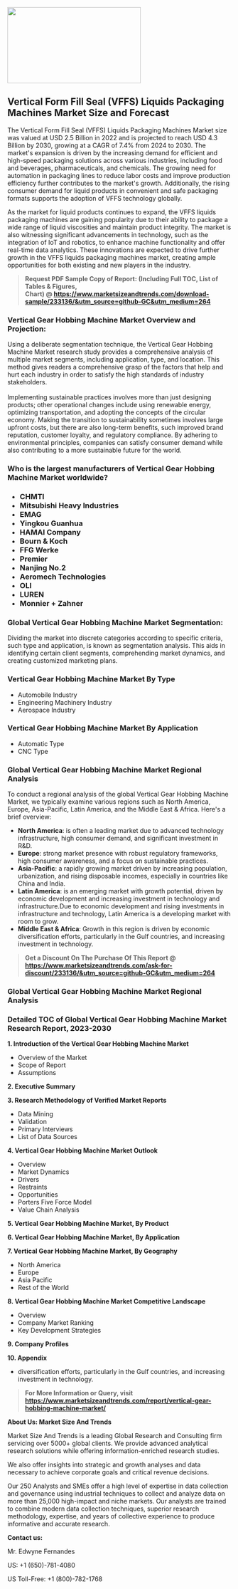 <p><img class="alignnone size-medium wp-image-20088" src="https://ffe5etoiles.com/wp-content/uploads/2024/12/MST1-300x171.png" alt="" width="300" height="171" /></p><h2>Vertical Form Fill Seal (VFFS) Liquids Packaging Machines Market Size and Forecast</h2><p>The Vertical Form Fill Seal (VFFS) Liquids Packaging Machines Market size was valued at USD 2.5 Billion in 2022 and is projected to reach USD 4.3 Billion by 2030, growing at a CAGR of 7.4% from 2024 to 2030. The market's expansion is driven by the increasing demand for efficient and high-speed packaging solutions across various industries, including food and beverages, pharmaceuticals, and chemicals. The growing need for automation in packaging lines to reduce labor costs and improve production efficiency further contributes to the market's growth. Additionally, the rising consumer demand for liquid products in convenient and safe packaging formats supports the adoption of VFFS technology globally.</p><p>As the market for liquid products continues to expand, the VFFS liquids packaging machines are gaining popularity due to their ability to package a wide range of liquid viscosities and maintain product integrity. The market is also witnessing significant advancements in technology, such as the integration of IoT and robotics, to enhance machine functionality and offer real-time data analytics. These innovations are expected to drive further growth in the VFFS liquids packaging machines market, creating ample opportunities for both existing and new players in the industry.</p></p><blockquote id="" class=""><strong>Request PDF Sample Copy of Report: (Including Full TOC, List of Tables &amp; Figures, Chart)&nbsp;@&nbsp;<strong><a href="https://www.marketsizeandtrends.com/download-sample/233136/&utm_source=github-GC&utm_medium=264" target="_blank">https://www.marketsizeandtrends.com/download-sample/233136/&utm_source=github-GC&utm_medium=264</a></strong></strong></blockquote><h3 id="" class="">Vertical Gear Hobbing Machine Market&nbsp;Overview and Projection:</h3><p id="" class="">Using a deliberate segmentation technique, the Vertical Gear Hobbing Machine Market research study provides a comprehensive analysis of multiple market segments, including application, type, and location. This method gives readers a comprehensive grasp of the factors that help and hurt each industry in order to satisfy the high standards of industry stakeholders. <br /> <br />Implementing sustainable practices involves more than just designing products; other operational changes include using renewable energy, optimizing transportation, and adopting the concepts of the circular economy. Making the transition to sustainability sometimes involves large upfront costs, but there are also long-term benefits, such improved brand reputation, customer loyalty, and regulatory compliance. By adhering to environmental principles, companies can satisfy consumer demand while also contributing to a more sustainable future for the world.</p><h3 id="" class="">Who is the largest manufacturers of&nbsp;Vertical Gear Hobbing Machine Market worldwide?</h3><h3 class=""><p><ul><li>CHMTI </li><li> Mitsubishi Heavy Industries </li><li> EMAG </li><li> Yingkou Guanhua </li><li> HAMAI Company </li><li> Bourn & Koch </li><li> FFG Werke </li><li> Premier </li><li> Nanjing No.2 </li><li> Aeromech Technologies </li><li> OLI </li><li> LUREN </li><li> Monnier + Zahner</li></ul></p></h3><h3 id="" class="">Global&nbsp;Vertical Gear Hobbing Machine Market Segmentation:</h3><p id="" class="">Dividing the market into discrete categories according to specific criteria, such type and application, is known as segmentation analysis. This aids in identifying certain client segments, comprehending market dynamics, and creating customized marketing plans.</p><h3 id="" class="">Vertical Gear Hobbing Machine Market&nbsp;By Type</h3><p><p><ul><li>Automobile Industry</li><li> Engineering Machinery Industry</li><li> Aerospace Industry</p></li></ul></p></p><h3 id="" class="">Vertical Gear Hobbing Machine Market&nbsp;By Application</h3><p class=""><p><ul><li>Automatic Type</li><li> CNC Type</li></ul></p></p><h3 id="" class="">Global Vertical Gear Hobbing Machine Market Regional Analysis</h3><p id="" class="">To conduct a regional analysis of the global Vertical Gear Hobbing Machine Market, we typically examine various regions such as North America, Europe, Asia-Pacific, Latin America, and the Middle East &amp; Africa. Here's a brief overview:</p><ul><li><strong>North America</strong>: is often a leading market due to advanced technology infrastructure, high consumer demand, and significant investment in R&amp;D.</li><li><strong>Europe</strong>: strong market presence with robust regulatory frameworks, high consumer awareness, and a focus on sustainable practices.</li><li><strong>Asia-Pacific</strong>: a rapidly growing market driven by increasing population, urbanization, and rising disposable incomes, especially in countries like China and India.</li><li><strong>Latin America</strong>: is an emerging market with growth potential, driven by economic development and increasing investment in technology and infrastructure.Due to economic development and rising investments in infrastructure and technology, Latin America is a developing market with room to grow.</li><li><strong>Middle East &amp; Africa</strong>: Growth in this region is driven by economic diversification efforts, particularly in the Gulf countries, and increasing investment in technology.</li></ul><blockquote id="" class=""><strong>Get a Discount On The Purchase Of This Report @ <strong><a href="https://www.marketsizeandtrends.com/ask-for-discount/233136/&utm_source=github-GC&utm_medium=264" target="_blank">https://www.marketsizeandtrends.com/ask-for-discount/233136/&utm_source=github-GC&utm_medium=264</a></strong></strong></blockquote><h3 id="" class="">Global Vertical Gear Hobbing Machine Market Regional Analysis</h3><h3 id="" class="">Detailed TOC of Global Vertical Gear Hobbing Machine Market Research Report, 2023-2030</h3><p id="" class=""><strong>1. Introduction of the Vertical Gear Hobbing Machine Market</strong></p><ul><li>Overview of the Market</li><li>Scope of Report</li><li>Assumptions</li></ul><p id="" class=""><strong>2. Executive Summary</strong></p><p id="" class=""><strong>3. Research Methodology of Verified Market Reports</strong></p><ul><li>Data Mining</li><li>Validation</li><li>Primary Interviews</li><li>List of Data Sources</li></ul><p id="" class=""><strong>4. Vertical Gear Hobbing Machine Market Outlook</strong></p><ul><li>Overview</li><li>Market Dynamics</li><li>Drivers</li><li>Restraints</li><li>Opportunities</li><li>Porters Five Force Model</li><li>Value Chain Analysis</li></ul><p id="" class=""><strong>5. Vertical Gear Hobbing Machine Market, By Product</strong></p><p id="" class=""><strong>6. Vertical Gear Hobbing Machine Market, By Application</strong></p><p id="" class=""><strong>7. Vertical Gear Hobbing Machine Market, By Geography</strong></p><ul><li>North America</li><li>Europe</li><li>Asia Pacific</li><li>Rest of the World</li></ul><p id="" class=""><strong>8. Vertical Gear Hobbing Machine Market Competitive Landscape</strong></p><ul><li>Overview</li><li>Company Market Ranking</li><li>Key Development Strategies</li></ul><p id="" class=""><strong>9. Company Profiles</strong></p><p id="" class=""><strong>10. Appendix</strong></p><ul><li>diversification efforts, particularly in the Gulf countries, and increasing investment in technology.</li></ul><blockquote id="" class=""><strong>For More Information or Query, visit <strong><strong><a href="https://www.marketsizeandtrends.com/report/vertical-gear-hobbing-machine-market/" target="_blank">https://www.marketsizeandtrends.com/report/vertical-gear-hobbing-machine-market/</a></strong></strong></strong></blockquote><p id="" class=""><strong>About Us: Market Size And Trends</strong></p><p id="" class="">Market Size And Trends is a leading Global Research and Consulting firm servicing over 5000+ global clients. We provide advanced analytical research solutions while offering information-enriched research studies.</p><p id="" class="">We also offer insights into strategic and growth analyses and data necessary to achieve corporate goals and critical revenue decisions.</p><p id="" class="">Our 250 Analysts and SMEs offer a high level of expertise in data collection and governance using industrial techniques to collect and analyze data on more than 25,000 high-impact and niche markets. Our analysts are trained to combine modern data collection techniques, superior research methodology, expertise, and years of collective experience to produce informative and accurate research.</p><p id="" class=""><strong>Contact us:</strong></p><p id="" class="">Mr. Edwyne Fernandes</p><p id="" class="">US: +1 (650)-781-4080</p><p id="" class="">US Toll-Free: +1 (800)-782-1768</p>
